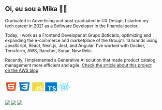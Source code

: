 ## Oi, eu sou a Mika 👨‍🚀
Graduated in Advertising and post-graduated in UX Design, I started my tech career in 2021 as a Software Developer in the financial sector. 

Today, I work as a Frontend Developer at Grupo Boticário, optimizing and expanding the e-commerce and marketplace of the Group's 13 brands using JavaScript, React, Next.js, Jest, and Angular. I've worked with Docker, Terraform, AWS, Rancher, Sonar, New Relic. 

Recently, I implemented a Generative AI solution that made product catalog management more efficient and agile. <a href="https://aws.amazon.com/pt/blogs/aws-brasil/veja-como-o-grupo-boticario-tem-enriquecido-as-fichas-de-produto-com-o-uso-de-ia-generativa/" target="_blank">Check the article about this project on the AWS blog</a>.



<div style="display: inline_block"><br>
  <img align="center" alt="HTML" height="30" width="40" src="https://raw.githubusercontent.com/devicons/devicon/master/icons/html5/html5-original.svg">
  <img align="center" alt="CSS" height="30" width="40" src="https://raw.githubusercontent.com/devicons/devicon/master/icons/css3/css3-original.svg">
  <img align="center" alt="js" height="30" width="40" src="https://raw.githubusercontent.com/devicons/devicon/master/icons/javascript/javascript-plain.svg">
  <img align="center" alt="ts" height="30" width="40" src="https://raw.githubusercontent.com/devicons/devicon/master/icons/typescript/typescript-plain.svg">
  <img align="center" alt="react" height="30" width="40" src="https://raw.githubusercontent.com/devicons/devicon/master/icons/react/react-original.svg">
</div>
  
  ##
 
<div> 
    <a href="https://www.linkedin.com/in/michaeladafne" target="_blank"><img src="https://img.shields.io/badge/-LinkedIn-%230077B5?style=for-the-badge&logo=linkedin&logoColor=white" target="_blank"></a> 
      <a href="https://api.whatsapp.com/send?phone=5527998670154" target="_blank"><img src="https://img.shields.io/badge/WhatsApp-25D366?style=for-the-badge&logo=whatsapp&logoColor=white" target="_blank"></a> 
  <a href = "mailto:michaeladafne@hotmail.com"><img src="https://img.shields.io/badge/-Gmail-%23333?style=for-the-badge&logo=gmail&logoColor=white" target="_blank"></a>
</div>

<br>
 <br>
